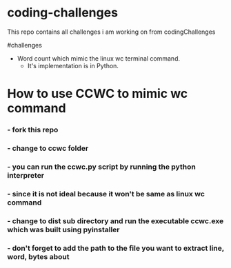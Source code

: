 # coding-challenges
This repo contains all challenges i am working on from codingChallenges


#challenges
- Word count which mimic the linux wc terminal command.
  -  It's implementation is in Python.

# How to use  CCWC to mimic wc command
### - fork this repo
### - change to ccwc folder 
### - you can run the ccwc.py script by running the python interpreter
### - since it is not ideal because it won't be same as linux wc command
### - change to dist sub directory and run the executable ccwc.exe which was built using pyinstaller
### - don't forget to add the path to the file you want to extract line, word, bytes about

